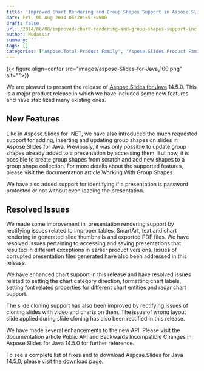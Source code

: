 ```yaml
---
title: 'Improved Chart Rendering and Group Shapes Support in Aspose.Slides for Java 14.5.0'
date: Fri, 08 Aug 2014 06:20:55 +0000
draft: false
url: /2014/08/08/improved-chart-rendering-and-group-shapes-support-included-in-aspose.slides-for-java-14.5.0/
author: Mudassir
summary: ''
tags: []
categories: ['Aspose.Total Product Family', 'Aspose.Slides Product Family']
---
```




{{< figure align=center src="images/aspose-Slides-for-Java_100.png" alt="">}}


We are pleased to present the release of [Aspose.Slides for Java][1] 14.5.0. This is a major product release in which we have included some new features and have stabilized many existing ones.

## New Features

Like in Aspose.Slides for .NET, we have also introduced the much requested support for adding, inserting and updating group shapes on slides in Aspose.Slides for Java. Previously, it was only possible to update group shapes already added to a presentation by accessing them. But now, it is possible to create group shapes from scratch and add new shapes to a group shape collection. For more details about the supported features, please visit the documentation article Working With Group Shapes.

We have also added support for identifying if a presentation is password protected or not without even loading the presentation.

## Resolved Issues

We made some improvement in  presentation rendering support by rectifying issues related to improper tables, SmartArt, text and chart rendering in generated slide thumbnails and exported PDF files. We have resolved issues pertaining to accessing and saving presentations that resulted in different exceptions in earlier product versions. Issues of corrupted presentation files generated have also been addressed in this release.

We have enhanced chart support in this release and have resolved issues related to setting the chart category direction, formatting chart labels, setting font related properties for different chart entities and radar chart support.

The slide cloning support has also been improved by rectifying issues of cloning slides with video and charts on them. The issue of wrong layout slide applied during slide cloning has also been rectified in this release.

We have made several enhancements to the new API. Please visit the documentation article Public API and Backwards Incompatible Changes in Aspose.Slides for Java 14.5.0 for further reference.

To see a complete list of fixes and to download Aspose.Slides for Java 14.5.0, [please visit the download page][2].




[1]: https://products.aspose.com/slides/java
[2]: https://downloads.aspose.com/slides/java




